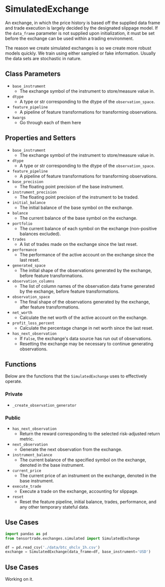 # SimulatedExchange

An exchange, in which the price history is based off the supplied data frame and trade execution is largely decided by the designated slippage model. If the `data_frame` parameter is not supplied upon initialization, it must be set before the exchange can be used within a trading environment.

The reason we create simulated exchanges is so we create more robust models quickly. We train using either sampled or fake information. Usually the data sets are stochastic in nature.

## Class Parameters

- `base_instrument`
  - The exchange symbol of the instrument to store/measure value in.
- `dtype`
  - A type or str corresponding to the dtype of the `observation_space`.
- `feature_pipeline`
  - A pipeline of feature transformations for transforming observations.
- `kwargs`
  - Go through each of them here

## Properties and Setters

- `base_instrument`
  - The exchange symbol of the instrument to store/measure value in.
- `dtype`
  - A type or str corresponding to the dtype of the `observation_space`.
- `feature_pipeline`
  - A pipeline of feature transformations for transforming observations.
- `base_precision`
  - The floating point precision of the base instrument.
- `instrument_precision`
  - The floating point precision of the instrument to be traded.
- `initial_balance`
  - The initial balance of the base symbol on the exchange.
- `balance`
  - The current balance of the base symbol on the exchange.
- `portfolio`
  - The current balance of each symbol on the exchange (non-positive balances excluded).
- `trades`
  - A list of trades made on the exchange since the last reset.
- `performance`
  - The performance of the active account on the exchange since the last reset.
- `generated_space`
  - The initial shape of the observations generated by the exchange, before feature transformations.
- `observation_columns`
  - The list of column names of the observation data frame generated by the exchange, before feature transformations.
- `observation_space`
  - The final shape of the observations generated by the exchange, after feature transformations.
- `net_worth`
  - Calculate the net worth of the active account on the exchange.
- `profit_loss_percent`
  - Calculate the percentage change in net worth since the last reset.
- `has_next_observation`
  - If `False`, the exchange's data source has run out of observations.
  - Resetting the exchange may be necessary to continue generating observations.

## Functions

Below are the functions that the `SimulatedExchange` uses to effectively operate.

### Private

- `_create_observation_generator`

### Public

- `has_next_observation`
  - Return the reward corresponding to the selected risk-adjusted return metric.
- `next_observation`
  - Generate the next observation from the exchange.
- `instrument_balance`
  - The current balance of the specified symbol on the exchange, denoted in the base instrument.
- `current_price`
  - The current price of an instrument on the exchange, denoted in the base instrument.
- `execute_trade`
  - Execute a trade on the exchange, accounting for slippage.
- `reset`
  - Reset the feature pipeline, initial balance, trades, performance, and any other temporary stateful data.

## Use Cases

```py
import pandas as pd
from tensortrade.exchanges.simulated import SimulatedExchange

df = pd.read_csv('./data/btc_ohclv_1h.csv')
exchange = SimulatedExchange(data_frame=df, base_instrument='USD')
```

## Use Cases

Working on it.

<!-- **Use Case #1**

```py
```

**Use Case #2**

```py
``` -->
